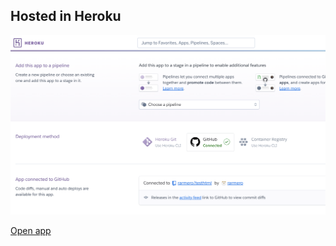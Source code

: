 
## Hosted in Heroku

![Heroku caption](/images/heroku1.png "Heroku caption")


[Open app](https://chatreacttestciforafa.herokuapp.com/)